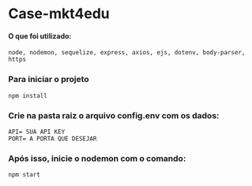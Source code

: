 # Case-mkt4edu

#### O que foi utilizado:

```
node, nodemon, sequelize, express, axios, ejs, dotenv, body-parser, https

```

### Para iniciar o projeto
```
npm install
```
### Crie na pasta raiz o arquivo config.env com os dados: 

```
API= SUA API KEY
PORT= A PORTA QUE DESEJAR
```

### Após isso, inicie o nodemon com o comando:

```
npm start
```
